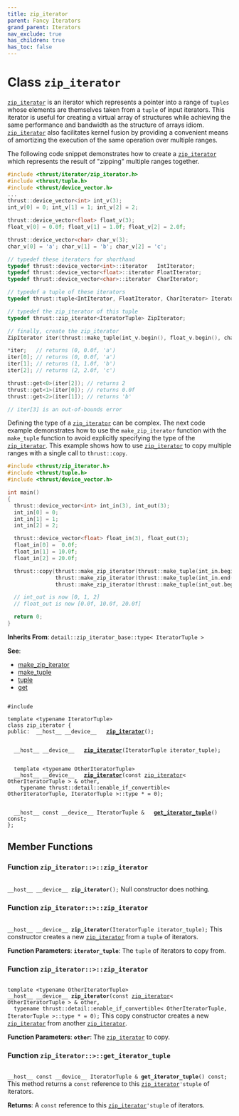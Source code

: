 ```yaml
---
title: zip_iterator
parent: Fancy Iterators
grand_parent: Iterators
nav_exclude: true
has_children: true
has_toc: false
---
```


# Class `zip_iterator`

<code><a href="/api/classes/classzip__iterator.html">zip&#95;iterator</a></code> is an iterator which represents a pointer into a range of <code>tuples</code> whose elements are themselves taken from a <code>tuple</code> of input iterators. This iterator is useful for creating a virtual array of structures while achieving the same performance and bandwidth as the structure of arrays idiom. <code><a href="/api/classes/classzip__iterator.html">zip&#95;iterator</a></code> also facilitates kernel fusion by providing a convenient means of amortizing the execution of the same operation over multiple ranges.

The following code snippet demonstrates how to create a <code><a href="/api/classes/classzip__iterator.html">zip&#95;iterator</a></code> which represents the result of "zipping" multiple ranges together.



```cpp
#include <thrust/iterator/zip_iterator.h>
#include <thrust/tuple.h>
#include <thrust/device_vector.h>
...
thrust::device_vector<int> int_v(3);
int_v[0] = 0; int_v[1] = 1; int_v[2] = 2;

thrust::device_vector<float> float_v(3);
float_v[0] = 0.0f; float_v[1] = 1.0f; float_v[2] = 2.0f;

thrust::device_vector<char> char_v(3);
char_v[0] = 'a'; char_v[1] = 'b'; char_v[2] = 'c';

// typedef these iterators for shorthand
typedef thrust::device_vector<int>::iterator   IntIterator;
typedef thrust::device_vector<float>::iterator FloatIterator;
typedef thrust::device_vector<char>::iterator  CharIterator;

// typedef a tuple of these iterators
typedef thrust::tuple<IntIterator, FloatIterator, CharIterator> IteratorTuple;

// typedef the zip_iterator of this tuple
typedef thrust::zip_iterator<IteratorTuple> ZipIterator;

// finally, create the zip_iterator
ZipIterator iter(thrust::make_tuple(int_v.begin(), float_v.begin(), char_v.begin()));

*iter;   // returns (0, 0.0f, 'a')
iter[0]; // returns (0, 0.0f, 'a')
iter[1]; // returns (1, 1.0f, 'b')
iter[2]; // returns (2, 2.0f, 'c')

thrust::get<0>(iter[2]); // returns 2
thrust::get<1>(iter[0]); // returns 0.0f
thrust::get<2>(iter[1]); // returns 'b'

// iter[3] is an out-of-bounds error
```

Defining the type of a <code><a href="/api/classes/classzip__iterator.html">zip&#95;iterator</a></code> can be complex. The next code example demonstrates how to use the <code>make&#95;zip&#95;iterator</code> function with the <code>make&#95;tuple</code> function to avoid explicitly specifying the type of the <code><a href="/api/classes/classzip__iterator.html">zip&#95;iterator</a></code>. This example shows how to use <code><a href="/api/classes/classzip__iterator.html">zip&#95;iterator</a></code> to copy multiple ranges with a single call to <code>thrust::copy</code>.



```cpp
#include <thrust/zip_iterator.h>
#include <thrust/tuple.h>
#include <thrust/device_vector.h>

int main()
{
  thrust::device_vector<int> int_in(3), int_out(3);
  int_in[0] = 0;
  int_in[1] = 1;
  int_in[2] = 2;

  thrust::device_vector<float> float_in(3), float_out(3);
  float_in[0] =  0.0f;
  float_in[1] = 10.0f;
  float_in[2] = 20.0f;

  thrust::copy(thrust::make_zip_iterator(thrust::make_tuple(int_in.begin(), float_in.begin())),
               thrust::make_zip_iterator(thrust::make_tuple(int_in.end(),   float_in.end())),
               thrust::make_zip_iterator(thrust::make_tuple(int_out.begin(),float_out.begin())));

  // int_out is now [0, 1, 2]
  // float_out is now [0.0f, 10.0f, 20.0f]

  return 0;
}
```

**Inherits From**:
`detail::zip_iterator_base::type< IteratorTuple >`

**See**:
* <a href="/api/groups/group__fancyiterator.html#function-make_zip_iterator">make_zip_iterator</a>
* <a href="/api/groups/group__tuple.html#function-make_tuple">make_tuple</a>
* <a href="/api/classes/classtuple.html">tuple</a>
* <a href="/api/groups/group__tuple.html#function-get">get</a>

<code class="doxybook">
<span>#include <thrust/iterator/zip_iterator.h></span><br>
<span>template &lt;typename IteratorTuple&gt;</span>
<span>class zip&#95;iterator {</span>
<span>public:</span><span>&nbsp;&nbsp;__host__ __device__ </span><span>&nbsp;&nbsp;<b><a href="/api/classes/classzip__iterator.html#function-zip_iterator">zip&#95;iterator</a></b>();</span>
<br>
<span>&nbsp;&nbsp;__host__ __device__ </span><span>&nbsp;&nbsp;<b><a href="/api/classes/classzip__iterator.html#function-zip_iterator">zip&#95;iterator</a></b>(IteratorTuple iterator_tuple);</span>
<br>
<span>&nbsp;&nbsp;template &lt;typename OtherIteratorTuple&gt;</span>
<span>&nbsp;&nbsp;__host__ __device__ </span><span>&nbsp;&nbsp;<b><a href="/api/classes/classzip__iterator.html#function-zip_iterator">zip&#95;iterator</a></b>(const <a href="/api/classes/classzip__iterator.html">zip_iterator</a>< OtherIteratorTuple > & other,</span>
<span>&nbsp;&nbsp;&nbsp;&nbsp;typename thrust::detail::enable_if_convertible< OtherIteratorTuple, IteratorTuple >::type * = 0);</span>
<br>
<span>&nbsp;&nbsp;__host__ const __device__ IteratorTuple & </span><span>&nbsp;&nbsp;<b><a href="/api/classes/classzip__iterator.html#function-get_iterator_tuple">get&#95;iterator&#95;tuple</a></b>() const;</span>
<span>};</span>
</code>

## Member Functions

<h3 id="function-zip_iterator">
Function <code>zip&#95;iterator::&gt;::zip&#95;iterator</code>
</h3>

<code class="doxybook">
<span>__host__ __device__ </span><span><b>zip_iterator</b>();</span></code>
Null constructor does nothing. 

<h3 id="function-zip_iterator">
Function <code>zip&#95;iterator::&gt;::zip&#95;iterator</code>
</h3>

<code class="doxybook">
<span>__host__ __device__ </span><span><b>zip_iterator</b>(IteratorTuple iterator_tuple);</span></code>
This constructor creates a new <code><a href="/api/classes/classzip__iterator.html">zip&#95;iterator</a></code> from a <code>tuple</code> of iterators.

**Function Parameters**:
**`iterator_tuple`**: The <code>tuple</code> of iterators to copy from. 

<h3 id="function-zip_iterator">
Function <code>zip&#95;iterator::&gt;::zip&#95;iterator</code>
</h3>

<code class="doxybook">
<span>template &lt;typename OtherIteratorTuple&gt;</span>
<span>__host__ __device__ </span><span><b>zip_iterator</b>(const <a href="/api/classes/classzip__iterator.html">zip_iterator</a>< OtherIteratorTuple > & other,</span>
<span>&nbsp;&nbsp;typename thrust::detail::enable_if_convertible< OtherIteratorTuple, IteratorTuple >::type * = 0);</span></code>
This copy constructor creates a new <code><a href="/api/classes/classzip__iterator.html">zip&#95;iterator</a></code> from another <code><a href="/api/classes/classzip__iterator.html">zip&#95;iterator</a></code>.

**Function Parameters**:
**`other`**: The <code><a href="/api/classes/classzip__iterator.html">zip&#95;iterator</a></code> to copy. 

<h3 id="function-get_iterator_tuple">
Function <code>zip&#95;iterator::&gt;::get&#95;iterator&#95;tuple</code>
</h3>

<code class="doxybook">
<span>__host__ const __device__ IteratorTuple & </span><span><b>get_iterator_tuple</b>() const;</span></code>
This method returns a <code>const</code> reference to this <code><a href="/api/classes/classzip__iterator.html">zip&#95;iterator</a>'s</code><code>tuple</code> of iterators.

**Returns**:
A <code>const</code> reference to this <code><a href="/api/classes/classzip__iterator.html">zip&#95;iterator</a>'s</code><code>tuple</code> of iterators. 


